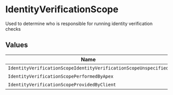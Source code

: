 # IdentityVerificationScope

Used to determine who is responsible for running identity verification checks


## Values

| Name                                                            | Value                                                           |
| --------------------------------------------------------------- | --------------------------------------------------------------- |
| `IdentityVerificationScopeIdentityVerificationScopeUnspecified` | IDENTITY_VERIFICATION_SCOPE_UNSPECIFIED                         |
| `IdentityVerificationScopePerformedByApex`                      | PERFORMED_BY_APEX                                               |
| `IdentityVerificationScopeProvidedByClient`                     | PROVIDED_BY_CLIENT                                              |
